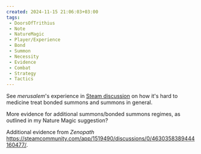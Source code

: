 ```yaml
---
created: 2024-11-15 21:06:03+03:00
tags:
 - DoorsOfTrithius
 - Note
 - NatureMagic
 - Player/Experience
 - Bond
 - Summon
 - Necessity
 - Evidence
 - Combat
 - Strategy
 - Tactics
---
```


See *merusalem*'s experience in [Steam discussion](https://steamcommunity.com/app/1519490/discussions/0/6400272499512255962/) on how it's hard to medicine treat bonded summons and summons in general.

More evidence for additional summons/bonded summons regimes, as outlined in my Nature Magic suggestion?

Additional evidence from *Zenopath* https://steamcommunity.com/app/1519490/discussions/0/4630358389444160477/.